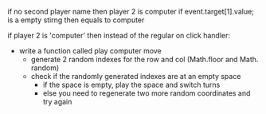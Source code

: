 if no second player name then player 2 is computer
if event.target[1].value; is a empty stirng then equals to computer

if player 2 is 'computer' then instead of the regular on click handler:

- write a function called play computer move
  - generate 2 random indexes for the row and col (Math.floor and Math. random)
  - check if the randomly generated indexes are at an empty space
    - if the space is empty, play the space and switch turns
    - else you need to regenerate two more random coordinates and try again
